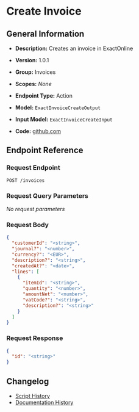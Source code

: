 <!-- BEGIN GENERATED CONTENT -->
# Create Invoice

## General Information

- **Description:** Creates an invoice in ExactOnline

- **Version:** 1.0.1
- **Group:** Invoices
- **Scopes:** _None_
- **Endpoint Type:** Action
- **Model:** `ExactInvoiceCreateOutput`
- **Input Model:** `ExactInvoiceCreateInput`
- **Code:** [github.com](https://github.com/NangoHQ/integration-templates/tree/main/integrations/exact-online/actions/create-invoice.ts)


## Endpoint Reference

### Request Endpoint

`POST /invoices`

### Request Query Parameters

_No request parameters_

### Request Body

```json
{
  "customerId": "<string>",
  "journal?": "<number>",
  "currency?": "<EUR>",
  "description?": "<string>",
  "createdAt?": "<date>",
  "lines": [
    {
      "itemId": "<string>",
      "quantity": "<number>",
      "amountNet": "<number>",
      "vatCode?": "<string>",
      "description?": "<string>"
    }
  ]
}
```

### Request Response

```json
{
  "id": "<string>"
}
```

## Changelog

- [Script History](https://github.com/NangoHQ/integration-templates/commits/main/integrations/exact-online/actions/create-invoice.ts)
- [Documentation History](https://github.com/NangoHQ/integration-templates/commits/main/integrations/exact-online/actions/create-invoice.md)

<!-- END  GENERATED CONTENT -->

